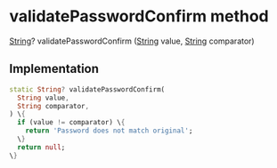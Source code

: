 


# validatePasswordConfirm method








[String](https://api.flutter.dev/flutter/dart-core/String-class.html)? validatePasswordConfirm
([String](https://api.flutter.dev/flutter/dart-core/String-class.html) value, [String](https://api.flutter.dev/flutter/dart-core/String-class.html) comparator)








## Implementation

```dart
static String? validatePasswordConfirm(
  String value,
  String comparator,
) \{
  if (value != comparator) \{
    return 'Password does not match original';
  \}
  return null;
\}
```







